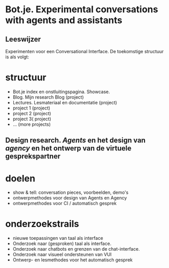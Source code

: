 # Bot.je. Experimental conversations with agents and assistants

## Leeswijzer
Experimenten voor een Conversational Interface. De toekomstige structuur is als volgt:

# structuur
- Bot.je index en onstluitingspagina. Showcase.
- Blog. Mijn research Blog (project)
- Lectures. Lesmateriaal en documentatie (project)
- project 1 (project)
- project 2 (project)
- project 3( project)
- ... (more projects)


## Design research. _Agents_ en het design van _agency_ en het ontwerp van de virtuele gesprekspartner 

# doelen
- show & tell: conversation pieces, voorbeelden, demo's
- ontwerpmethodes voor design van Agents en Agency
- ontwerpmethodes voor CI / automatisch gesprek

# onderzoekstrails

- nieuwe toepassingen van taal als interface
- Onderzoek naar (gesproken) taal als interface. 
- Onderzoek naar chatbots en grenzen van de chat-interface.
- Onderzoek naar visueel ondersteunen van VUI
- Ontwerp- en lesmethodes voor het automatisch gesprek









